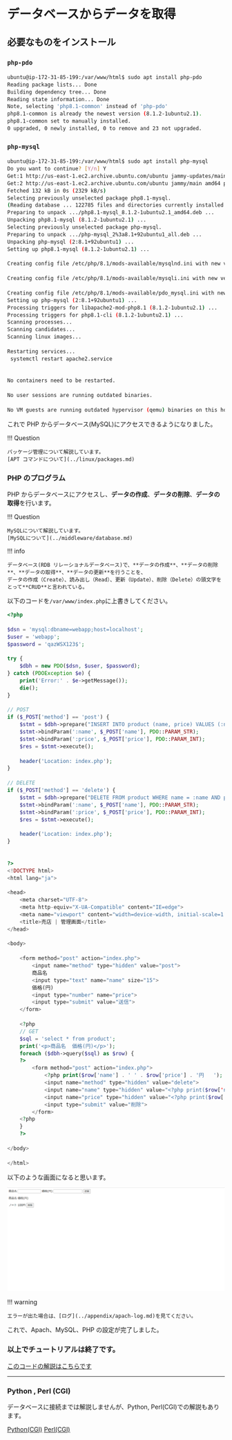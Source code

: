 # データベースからデータを取得

## 必要なものをインストール

### `php-pdo`

```sh
ubuntu@ip-172-31-85-199:/var/www/html$ sudo apt install php-pdo
Reading package lists... Done
Building dependency tree... Done
Reading state information... Done
Note, selecting 'php8.1-common' instead of 'php-pdo'
php8.1-common is already the newest version (8.1.2-1ubuntu2.1).
php8.1-common set to manually installed.
0 upgraded, 0 newly installed, 0 to remove and 23 not upgraded.
```

### `php-mysql`

```sh
ubuntu@ip-172-31-85-199:/var/www/html$ sudo apt install php-mysql
Do you want to continue? [Y/n] Y
Get:1 http://us-east-1.ec2.archive.ubuntu.com/ubuntu jammy-updates/main amd64 php8.1-mysql amd64 8.1.2-1ubuntu2.1 [130 kB]
Get:2 http://us-east-1.ec2.archive.ubuntu.com/ubuntu jammy/main amd64 php-mysql all 2:8.1+92ubuntu1 [1834 B]
Fetched 132 kB in 0s (2329 kB/s)
Selecting previously unselected package php8.1-mysql.
(Reading database ... 122785 files and directories currently installed.)
Preparing to unpack .../php8.1-mysql_8.1.2-1ubuntu2.1_amd64.deb ...
Unpacking php8.1-mysql (8.1.2-1ubuntu2.1) ...
Selecting previously unselected package php-mysql.
Preparing to unpack .../php-mysql_2%3a8.1+92ubuntu1_all.deb ...
Unpacking php-mysql (2:8.1+92ubuntu1) ...
Setting up php8.1-mysql (8.1.2-1ubuntu2.1) ...

Creating config file /etc/php/8.1/mods-available/mysqlnd.ini with new version

Creating config file /etc/php/8.1/mods-available/mysqli.ini with new version

Creating config file /etc/php/8.1/mods-available/pdo_mysql.ini with new version
Setting up php-mysql (2:8.1+92ubuntu1) ...
Processing triggers for libapache2-mod-php8.1 (8.1.2-1ubuntu2.1) ...
Processing triggers for php8.1-cli (8.1.2-1ubuntu2.1) ...
Scanning processes...
Scanning candidates...
Scanning linux images...

Restarting services...
 systemctl restart apache2.service


No containers need to be restarted.

No user sessions are running outdated binaries.

No VM guests are running outdated hypervisor (qemu) binaries on this host.
```

これで PHP からデータベース(MySQL)にアクセスできるようになりました。

!!! Question

    パッケージ管理について解説しています。
    [APT コマンドについて](../linux/packages.md)

### PHP のプログラム

PHP からデータベースにアクセスし、**データの作成**、**データの削除**、**データの取得**を行います。

!!! Question

    MySQLについて解説しています。
    [MySQLについて](../middleware/database.md)

!!! info

    データベース(RDB リレーショナルデータベース)で、**データの作成**、**データの削除**、**データの取得**、**データの更新**を行うことを、
    データの作成（Create）、読み出し（Read）、更新（Update）、削除（Delete）の頭文字をとって**CRUD**と言われている。

以下のコードを`/var/www/index.php`に上書きしてください。

```php
<?php

$dsn = 'mysql:dbname=webapp;host=localhost';
$user = 'webapp';
$password = 'qazWSX123$';

try {
    $dbh = new PDO($dsn, $user, $password);
} catch (PDOException $e) {
    print('Error:' . $e->getMessage());
    die();
}

// POST
if ($_POST['method'] == 'post') {
    $stmt = $dbh->prepare("INSERT INTO product (name, price) VALUES (:name, :price)");
    $stmt->bindParam(':name', $_POST['name'], PDO::PARAM_STR);
    $stmt->bindParam(':price', $_POST['price'], PDO::PARAM_INT);
    $res = $stmt->execute();

    header('Location: index.php');
}

// DELETE
if ($_POST['method'] == 'delete') {
    $stmt = $dbh->prepare("DELETE FROM product WHERE name = :name AND price=:price");
    $stmt->bindParam(':name', $_POST['name'], PDO::PARAM_STR);
    $stmt->bindParam(':price', $_POST['price'], PDO::PARAM_INT);
    $res = $stmt->execute();

    header('Location: index.php');
}


?>
<!DOCTYPE html>
<html lang="ja">

<head>
    <meta charset="UTF-8">
    <meta http-equiv="X-UA-Compatible" content="IE=edge">
    <meta name="viewport" content="width=device-width, initial-scale=1.0">
    <title>売店 | 管理画面</title>
</head>

<body>

    <form method="post" action="index.php">
        <input name="method" type="hidden" value="post">
        商品名
        <input type="text" name="name" size="15">
        価格(円)
        <input type="number" name="price">
        <input type="submit" value="送信">
    </form>

    <?php
    // GET
    $sql = 'select * from product';
    print('<p>商品名  価格(円)</p>');
    foreach ($dbh->query($sql) as $row) {
    ?>
        <form method="post" action="index.php">
            <?php print($row['name'] . ' ' . $row['price'] . '円   '); ?>
            <input name="method" type="hidden" value="delete">
            <input name="name" type="hidden" value="<?php print($row['name']); ?>">
            <input name="price" type="hidden" value="<?php print($row['price']); ?>">
            <input type="submit" value="削除">
        </form>
    <?php
    }
    ?>

</body>

</html>
```

以下のような画面になると思います。

![](../../assets/images/get_db_item_php.png)

!!! warning

    エラーが出た場合は、[ログ](../appendix/apach-log.md)を見てください。

これで、Apach、MySQL、PHP の設定が完了しました。

### 以上でチュートリアルは終了です。

[このコードの解説はこちらです](./php-tutorial.md)

---

### Python , Perl (CGI)

データベースに接続までは解説しませんが、Python, Perl(CGI)での解説もあります。

[Python(CGI)](../appendix/python.md)
[Perl(CGI)](../appendix/perl.md)
